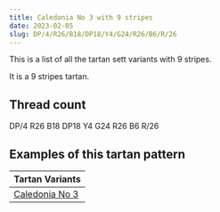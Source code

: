 ```yaml
---
title: Caledonia No 3 with 9 stripes
date: 2023-02-05
slug: DP/4/R26/B18/DP18/Y4/G24/R26/B6/R/26
---
```

This is a list of all the tartan sett variants with 9 stripes.

It is a 9 stripes tartan.


## Thread count
DP/4 R26 B18 DP18 Y4 G24 R26 B6 R/26

## Examples of this tartan pattern

| Tartan Variants |
|---------------|
| [Caledonia No 3](/variants/dp/4/r26/b18/dp18/y4/g24/r26/b6/r/26-b5480b0-dp300030-g008000-rc00000-yf0c000)||
